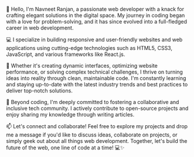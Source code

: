 👋 Hello, I'm Navneet Ranjan, a passionate web developer with a knack for crafting elegant solutions in the digital space. My journey in coding began with a love for problem-solving, and it has since evolved into a full-fledged career in web development.

💻 I specialize in building responsive and user-friendly websites and web applications using cutting-edge technologies such as HTML5, CSS3, JavaScript, and various frameworks like React.js.

🚀 Whether it's creating dynamic interfaces, optimizing website performance, or solving complex technical challenges, I thrive on turning ideas into reality through clean, maintainable code. I'm constantly learning and staying up-to-date with the latest industry trends and best practices to deliver top-notch solutions.

🌟 Beyond coding, I'm deeply committed to fostering a collaborative and inclusive tech community. I actively contribute to open-source projects and enjoy sharing my knowledge through writing articles.

📫 Let's connect and collaborate! Feel free to explore my projects and drop me a message if you'd like to discuss ideas, collaborate on projects, or simply geek out about all things web development. Together, let's build the future of the web, one line of code at a time! 💻✨


<!---
navneetranjan07/navneetranjan07 is a ✨ special ✨ repository because its `README.md` (this file) appears on your GitHub profile.
You can click the Preview link to take a look at your changes.
--->
